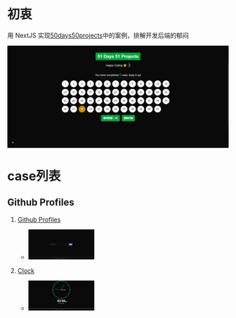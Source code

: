 # 初衷

用 NextJS 实现[50days50projects](https://github.com/bradtraversy/50projects50days)中的案例，排解开发后端的郁闷

![projects](./attachments/images/image.png)

# case列表

## Github Profiles

1. [Github Profiles](<"./src/app/(cases)/github-profiles">)

   - <img src="./attachments/images/githubprofiles.gif" alt="示例图片" width="150">

2. [Clock](<./src/app/(cases)/theme-clock>)
   - <img src="./attachments/images/theme-clock.gif" alt="示例图片" width="150">
